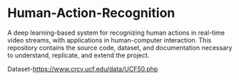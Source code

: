 # Human-Action-Recognition
A deep learning-based system for recognizing human actions in real-time video streams, with applications in human-computer interaction. This repository contains the source code, dataset, and documentation necessary to understand, replicate, and extend the project.

Dataset-https://www.crcv.ucf.edu/data/UCF50.php
